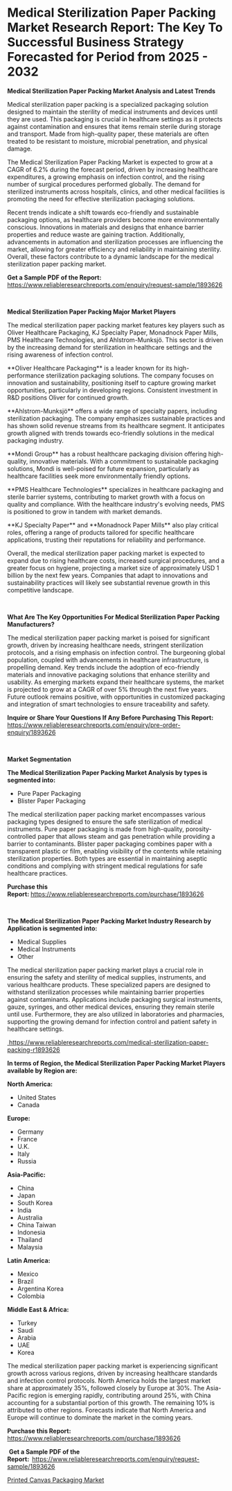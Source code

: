 <p><h1>Medical Sterilization Paper Packing Market Research Report: The Key To Successful Business Strategy Forecasted for Period from 2025 - 2032</h1></p><p><strong>Medical Sterilization Paper Packing Market Analysis and Latest Trends</strong></p>
<p><p>Medical sterilization paper packing is a specialized packaging solution designed to maintain the sterility of medical instruments and devices until they are used. This packaging is crucial in healthcare settings as it protects against contamination and ensures that items remain sterile during storage and transport. Made from high-quality paper, these materials are often treated to be resistant to moisture, microbial penetration, and physical damage.</p><p>The Medical Sterilization Paper Packing Market is expected to grow at a CAGR of 6.2% during the forecast period, driven by increasing healthcare expenditures, a growing emphasis on infection control, and the rising number of surgical procedures performed globally. The demand for sterilized instruments across hospitals, clinics, and other medical facilities is promoting the need for effective sterilization packaging solutions.</p><p>Recent trends indicate a shift towards eco-friendly and sustainable packaging options, as healthcare providers become more environmentally conscious. Innovations in materials and designs that enhance barrier properties and reduce waste are gaining traction. Additionally, advancements in automation and sterilization processes are influencing the market, allowing for greater efficiency and reliability in maintaining sterility. Overall, these factors contribute to a dynamic landscape for the medical sterilization paper packing market.</p></p>
<p><strong>Get a Sample PDF of the Report:&nbsp;</strong> <a href="https://www.reliableresearchreports.com/enquiry/request-sample/1893626?utm_campaign=2657&utm_medium=2&utm_source=Github&utm_content=ia&utm_term=08032025&utm_id=medical-sterilization-paper-packing">https://www.reliableresearchreports.com/enquiry/request-sample/1893626</a></p>
<p>&nbsp;</p>
<p><strong>Medical Sterilization Paper Packing Major Market Players</strong></p>
<p><p>The medical sterilization paper packing market features key players such as Oliver Healthcare Packaging, KJ Specialty Paper, Monadnock Paper Mills, PMS Healthcare Technologies, and Ahlstrom-Munksjö. This sector is driven by the increasing demand for sterilization in healthcare settings and the rising awareness of infection control.</p><p>**Oliver Healthcare Packaging** is a leader known for its high-performance sterilization packaging solutions. The company focuses on innovation and sustainability, positioning itself to capture growing market opportunities, particularly in developing regions. Consistent investment in R&D positions Oliver for continued growth.</p><p>**Ahlstrom-Munksjö** offers a wide range of specialty papers, including sterilization packaging. The company emphasizes sustainable practices and has shown solid revenue streams from its healthcare segment. It anticipates growth aligned with trends towards eco-friendly solutions in the medical packaging industry.</p><p>**Mondi Group** has a robust healthcare packaging division offering high-quality, innovative materials. With a commitment to sustainable packaging solutions, Mondi is well-poised for future expansion, particularly as healthcare facilities seek more environmentally friendly options.</p><p>**PMS Healthcare Technologies** specializes in healthcare packaging and sterile barrier systems, contributing to market growth with a focus on quality and compliance. With the healthcare industry's evolving needs, PMS is positioned to grow in tandem with market demands.</p><p>**KJ Specialty Paper** and **Monadnock Paper Mills** also play critical roles, offering a range of products tailored for specific healthcare applications, trusting their reputations for reliability and performance.</p><p>Overall, the medical sterilization paper packing market is expected to expand due to rising healthcare costs, increased surgical procedures, and a greater focus on hygiene, projecting a market size of approximately USD 1 billion by the next few years. Companies that adapt to innovations and sustainability practices will likely see substantial revenue growth in this competitive landscape.</p></p>
<p>&nbsp;</p>
<p><strong>What Are The Key Opportunities For Medical Sterilization Paper Packing Manufacturers?</strong></p>
<p><p>The medical sterilization paper packing market is poised for significant growth, driven by increasing healthcare needs, stringent sterilization protocols, and a rising emphasis on infection control. The burgeoning global population, coupled with advancements in healthcare infrastructure, is propelling demand. Key trends include the adoption of eco-friendly materials and innovative packaging solutions that enhance sterility and usability. As emerging markets expand their healthcare systems, the market is projected to grow at a CAGR of over 5% through the next five years. Future outlook remains positive, with opportunities in customized packaging and integration of smart technologies to ensure traceability and safety.</p></p>
<p><strong>Inquire or Share Your Questions If Any Before Purchasing This Report:</strong> <a href="https://www.reliableresearchreports.com/enquiry/pre-order-enquiry/1893626?utm_campaign=2657&utm_medium=2&utm_source=Github&utm_content=ia&utm_term=08032025&utm_id=medical-sterilization-paper-packing">https://www.reliableresearchreports.com/enquiry/pre-order-enquiry/1893626</a></p>
<p>&nbsp;</p>
<p><strong>Market Segmentation</strong></p>
<p><strong>The Medical Sterilization Paper Packing Market Analysis by types is segmented into:</strong></p>
<p><ul><li>Pure Paper Packaging</li><li>Blister Paper Packaging</li></ul></p>
<p><p>The medical sterilization paper packing market encompasses various packaging types designed to ensure the safe sterilization of medical instruments. Pure paper packaging is made from high-quality, porosity-controlled paper that allows steam and gas penetration while providing a barrier to contaminants. Blister paper packaging combines paper with a transparent plastic or film, enabling visibility of the contents while retaining sterilization properties. Both types are essential in maintaining aseptic conditions and complying with stringent medical regulations for safe healthcare practices.</p></p>
<p><strong>Purchase this Report:&nbsp;</strong><a href="https://www.reliableresearchreports.com/purchase/1893626?utm_campaign=2657&utm_medium=2&utm_source=Github&utm_content=ia&utm_term=08032025&utm_id=medical-sterilization-paper-packing">https://www.reliableresearchreports.com/purchase/1893626</a></p>
<p>&nbsp;</p>
<p><strong>The Medical Sterilization Paper Packing Market Industry Research by Application is segmented into:</strong></p>
<p><ul><li>Medical Supplies</li><li>Medical Instruments</li><li>Other</li></ul></p>
<p><p>The medical sterilization paper packing market plays a crucial role in ensuring the safety and sterility of medical supplies, instruments, and various healthcare products. These specialized papers are designed to withstand sterilization processes while maintaining barrier properties against contaminants. Applications include packaging surgical instruments, gauze, syringes, and other medical devices, ensuring they remain sterile until use. Furthermore, they are also utilized in laboratories and pharmacies, supporting the growing demand for infection control and patient safety in healthcare settings.</p></p>
<p><a href="https://www.reliableresearchreports.com/medical-sterilization-paper-packing-r1893626?utm_campaign=2657&utm_medium=2&utm_source=Github&utm_content=ia&utm_term=08032025&utm_id=medical-sterilization-paper-packing">&nbsp;https://www.reliableresearchreports.com/medical-sterilization-paper-packing-r1893626</a></p>
<p><strong>In terms of Region, the Medical Sterilization Paper Packing Market Players available by Region are:</strong></p>
<p>
    <p> <strong> North America: </strong>
        <ul>
            <li>United States</li>
            <li>Canada</li>
        </ul>
        </p> 
    <p> <strong> Europe: </strong>
        <ul>
            <li>Germany</li>
            <li>France</li>
            <li>U.K.</li>
            <li>Italy</li>
            <li>Russia</li>
        </ul>
        </p> 
    <p> <strong> Asia-Pacific: </strong>
        <ul>
            <li>China</li>
            <li>Japan</li>
            <li>South Korea</li>
            <li>India</li>
            <li>Australia</li>
            <li>China Taiwan</li>
            <li>Indonesia</li>
            <li>Thailand</li>
            <li>Malaysia</li>
        </ul>
        </p> 
    <p> <strong> Latin America: </strong>
        <ul>
            <li>Mexico</li>
            <li>Brazil</li>
            <li>Argentina Korea</li>
            <li>Colombia</li>
        </ul>
        </p> 
    <p> <strong> Middle East & Africa: </strong>
        <ul>
            <li>Turkey</li>
            <li>Saudi</li>
            <li>Arabia</li>
            <li>UAE</li>
            <li>Korea</li>
        </ul>
    </p>
    </p>
<p><p>The medical sterilization paper packing market is experiencing significant growth across various regions, driven by increasing healthcare standards and infection control protocols. North America holds the largest market share at approximately 35%, followed closely by Europe at 30%. The Asia-Pacific region is emerging rapidly, contributing around 25%, with China accounting for a substantial portion of this growth. The remaining 10% is attributed to other regions. Forecasts indicate that North America and Europe will continue to dominate the market in the coming years.</p></p>
<p><strong>Purchase this Report: </strong><a href="https://www.reliableresearchreports.com/purchase/1893626?utm_campaign=2657&utm_medium=2&utm_source=Github&utm_content=ia&utm_term=08032025&utm_id=medical-sterilization-paper-packing">https://www.reliableresearchreports.com/purchase/1893626</a></p>
<p>&nbsp;<strong>Get a Sample PDF of the Report:&nbsp;&nbsp;</strong><a href="https://www.reliableresearchreports.com/enquiry/request-sample/1893626?utm_campaign=2657&utm_medium=2&utm_source=Github&utm_content=ia&utm_term=08032025&utm_id=medical-sterilization-paper-packing">https://www.reliableresearchreports.com/enquiry/request-sample/1893626</a></p>
<p><strong></strong></p>
<p><p><a href="https://github.com/barnickclara79/Market-Research-Report-List-1/blob/main/printed-canvas-packaging-market.md?utm_campaign=2657&utm_medium=2&utm_source=Github&utm_content=ia&utm_term=08032025&utm_id=medical-sterilization-paper-packing">Printed Canvas Packaging Market</a></p></p>